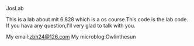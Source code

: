 JosLab

This is a lab about mit 6.828 which is a os course.This code is the lab code.
If you hava any question,I'll very glad to talk with you.

My email:zbh24@126.com
My microblog:Owlinthesun

